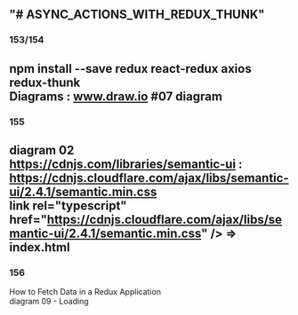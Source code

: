 "# ASYNC_ACTIONS_WITH_REDUX_THUNK" 
------------------------------
### 153/154

npm install --save redux react-redux axios redux-thunk<br />
Diagrams : www.draw.io  #07 diagram
----------------------------------------------------------------------------------------------------------------------
### 155

diagram 02<br />
https://cdnjs.com/libraries/semantic-ui  : https://cdnjs.cloudflare.com/ajax/libs/semantic-ui/2.4.1/semantic.min.css <br/>
link rel="typescript" href="https://cdnjs.cloudflare.com/ajax/libs/semantic-ui/2.4.1/semantic.min.css" /> => index.html<br />
------------------------------------------------------------------------------------------------------------------------
### 156

How to Fetch Data in a Redux Application<br/>
diagram 09 - Loading<br/>

